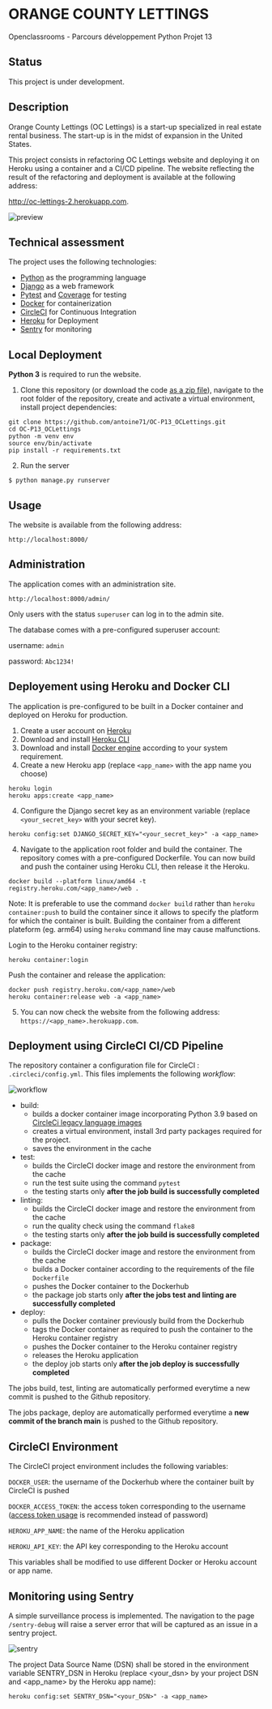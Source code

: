 # ORANGE COUNTY LETTINGS

Openclassrooms - Parcours développement Python Projet 13

## Status

This project is under development.

## Description

Orange County Lettings (OC Lettings) is a start-up specialized in real estate rental business. The start-up is in the midst of expansion in the United States.

This project consists in refactoring OC Lettings website and deploying it on Heroku using a container and a CI/CD pipeline. The website reflecting the result of the refactoring and deployment is available at the following address:

http://oc-lettings-2.herokuapp.com.

![preview](preview.jpg)

## Technical assessment

The project uses the following technologies:

* [Python](https://www.python.org) as the programming language
* [Django](https://www.djangoproject.com/) as a web framework
* [Pytest](https://pytest.org) and [Coverage](https://pypi.org/project/coverage/) for testing
* [Docker](https://www.docker.com) for containerization
* [CircleCI](https://www.circleci.com) for Continuous Integration
* [Heroku](https://www.heroku.com) for Deployment
* [Sentry](https://www.sentry.io) for monitoring

## Local Deployment

**Python 3** is required to run the website.

1. Clone this repository (or download the code [as a zip file](https://github.com/antoine71/OC-P13_OCLettings/archive/refs/heads/main.zip)), navigate to the root folder of the repository, create and activate a virtual environment, install project dependencies:

```
git clone https://github.com/antoine71/OC-P13_OCLettings.git
cd OC-P13_OCLettings
python -m venv env
source env/bin/activate
pip install -r requirements.txt
```

2. Run the server

```
$ python manage.py runserver
```

## Usage

The website is available from the following address:

```
http://localhost:8000/
```

## Administration

The application comes with an administration site.

```
http://localhost:8000/admin/
```

Only users with the status `superuser` can log in to the admin site.

The database comes with a pre-configured superuser account:

username: `admin`

password: `Abc1234!`

## Deployement using Heroku and Docker CLI

The application is pre-configured to be built in a Docker container and deployed on Heroku for production. 

1. Create a user account on [Heroku](https://www.heroku.com)
2. Download and install [Heroku CLI](https://devcenter.heroku.com/articles/heroku-cli#download-and-install)
3. Download and install [Docker engine](https://docs.docker.com/engine/install/) according to your system requirement.
3. Create a new Heroku app (replace `<app_name>` with the app name you choose)

```
heroku login
heroku apps:create <app_name>
```

4. Configure the Django secret key as an environment variable (replace `<your_secret_key>` with your secret key).

```
heroku config:set DJANGO_SECRET_KEY="<your_secret_key>" -a <app_name>
```

4. Navigate to the application root folder and build the container. The repository comes with a pre-configured Dockerfile. You can now build and push the container using Heroku CLI, then release it the Heroku.

```
docker build --platform linux/amd64 -t registry.heroku.com/<app_name>/web .
```

Note: It is preferable to use the command `docker build` rather than `heroku container:push` to build the container since it allows to specify the platform for which the container is built. Building the container from a different plateform (eg. arm64) using `heroku` command line may cause malfunctions.

Login to the Heroku container registry:

```
heroku container:login
```

Push the container and release the application:

```
docker push registry.heroku.com/<app_name>/web
heroku container:release web -a <app_name>
```

5. You can now check the website from the following address: `https://<app_name>.herokuapp.com`.

## Deployment using CircleCI CI/CD Pipeline

The repository container a configuration file for CircleCI : `.circleci/config.yml`. This files implements the following *workflow*:

![workflow](workflow.jpg)

* build:
  * builds a docker container image incorporating Python 3.9 based on [CircleCi legacy language images](https://circleci.com/docs/2.0/circleci-images/#legacy-language-images)
  * creates a virtual environment, install 3rd party packages required for the project.
  * saves the environment in the cache
* test:
  * builds the CircleCI docker image and restore the environment from the cache
  * run the test suite using the command `pytest`
  * the testing starts only **after the job build is successfully completed**
* linting:
  * builds the CircleCI docker image and restore the environment from the cache
  * run the quality check using the command `flake8`
  * the testing starts only **after the job build is successfully completed**
* package:
  * builds the CircleCI docker image and restore the environment from the cache
  * builds a Docker container according to the requirements of the file `Dockerfile`
  * pushes the Docker container to the Dockerhub
  * the package job starts only **after the jobs test and linting are successfully completed**
* deploy:
  * pulls the Docker container previously build from the Dockerhub
  * tags the Docker container as required to push the container to the Heroku container registry
  * pushes the Docker container to the Heroku container registry
  * releases the Heroku application
  * the deploy job starts only **after the job deploy is successfully completed**  

The jobs build, test, linting are automatically performed everytime a new commit is pushed to the Github repository.

The jobs package, deploy are automatically performed everytime a **new commit of the branch main** is pushed to the Github repository.

## CircleCI Environment

The CircleCI project environment includes the following variables:

`DOCKER_USER`: the username of the Dockerhub where the container built by CircleCI is pushed

`DOCKER_ACCESS_TOKEN`: the access token corresponding to the username ([access token usage](https://docs.docker.com/docker-hub/access-tokens/) is recommended instead of password)

`HEROKU_APP_NAME`: the name of the Heroku application

`HEROKU_API_KEY`: the API key corresponding to the Heroku account

This variables shall be modified to use different Docker or Heroku account or app name.

## Monitoring using Sentry

A simple surveillance process is implemented. The navigation to the page `/sentry-debug` will raise a server error that will be captured as an issue in a sentry project.

![sentry](sentry.jpg)

The project Data Source Name (DSN) shall be stored in the environment variable SENTRY_DSN in Heroku (replace <your_dsn> by your project DSN and <app_name> by the Heroku app name):

```
heroku config:set SENTRY_DSN="<your_DSN>" -a <app_name>
```
